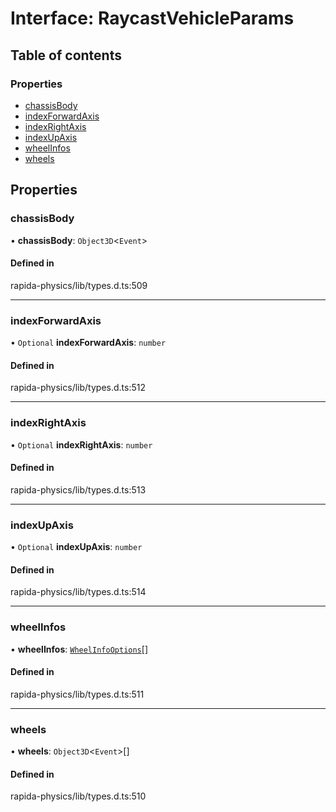 # Interface: RaycastVehicleParams

## Table of contents

### Properties

- [chassisBody](RaycastVehicleParams.md#chassisbody)
- [indexForwardAxis](RaycastVehicleParams.md#indexforwardaxis)
- [indexRightAxis](RaycastVehicleParams.md#indexrightaxis)
- [indexUpAxis](RaycastVehicleParams.md#indexupaxis)
- [wheelInfos](RaycastVehicleParams.md#wheelinfos)
- [wheels](RaycastVehicleParams.md#wheels)

## Properties

### chassisBody

• **chassisBody**: `Object3D`<`Event`\>

#### Defined in

rapida-physics/lib/types.d.ts:509

___

### indexForwardAxis

• `Optional` **indexForwardAxis**: `number`

#### Defined in

rapida-physics/lib/types.d.ts:512

___

### indexRightAxis

• `Optional` **indexRightAxis**: `number`

#### Defined in

rapida-physics/lib/types.d.ts:513

___

### indexUpAxis

• `Optional` **indexUpAxis**: `number`

#### Defined in

rapida-physics/lib/types.d.ts:514

___

### wheelInfos

• **wheelInfos**: [`WheelInfoOptions`](WheelInfoOptions.md)[]

#### Defined in

rapida-physics/lib/types.d.ts:511

___

### wheels

• **wheels**: `Object3D`<`Event`\>[]

#### Defined in

rapida-physics/lib/types.d.ts:510
